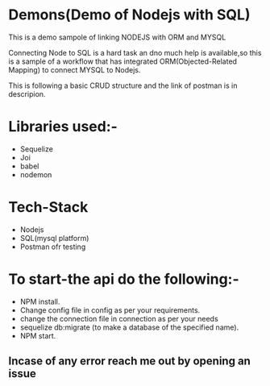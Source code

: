 # Demons(Demo of Nodejs with SQL)
This is a demo sampole of linking NODEJS with ORM and MYSQL 

Connecting Node to SQL  is a hard task an dno much help is available,so this is a sample of a workflow that has integrated ORM(Objected-Related  Mapping) to connect MYSQL to Nodejs.

This is following a basic CRUD structure and the link of postman is in descripion.

# Libraries used:-
* Sequelize
* Joi 
* babel
* nodemon


# Tech-Stack
* Nodejs
* SQL(mysql platform)
* Postman ofr testing


# To start-the api do the following:-
* NPM install.
* Change config file in config as per your requirements.
* change the connection file in connection as per your needs 
* sequelize db:migrate (to make a database of the specified name).
* NPM start.

## Incase of any error reach me out by opening an issue
